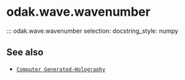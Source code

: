 # odak.wave.wavenumber

::: odak.wave.wavenumber
    selection:
        docstring_style: numpy

## See also

* [`Computer Generated-Holography`](../../cgh.md)
